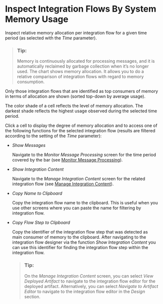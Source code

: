 <!-- loio2a2e1f2e6ebe4264a4debddb92d890b2 -->

# Inspect Integration Flows By System Memory Usage

Inspect relative memory allocation per integration flow for a given time period \(as selected with the *Time* parameter\).

> ### Tip:  
> Memory is continuously allocated for processing messages, and it is automatically reclaimed by garbage collection when it’s no longer used. The chart shows memory allocation. It allows you to do a relative comparison of integration flows with regard to memory consumption.

Only those integration flows that are identified as top consumers of memory in terms of allocation are shown \(sorted top-down by average usage\).

The color shade of a cell reflects the level of memory allocation. The darkest shade reflects the highest usage observed during the selected time period.

Click a cell to display the degree of memory allocation and to access one of the following functions for the selected integration flow \(results are filtered according to the setting of the *Time* parameter\):

-   *Show Messages*

    Navigate to the *Monitor Message Processing* screen for the time period covered by the bar \(see [Monitor Message Processing](monitor-message-processing-314df3f.md)\).

-   *Show Integration Content*

    Navigate to the *Manage Integration Content* screen for the related integration flow \(see [Manage Integration Content](manage-integration-content-09a7223.md)\).

-   *Copy Name to Clipboard* 

    Copy the integration flow name to the clipboard. This is useful when you use other screens where you can paste the name for filtering by integration flow.

-   *Copy Flow Step to Clipboard*

    Copy the identifier of the integration flow step that was detected as main consumer of memory to the clipboard. After navigating to the integration flow designer via the function *Show Integration Content* you can use this identifier for finding the integration flow step within the integration flow.

    > ### Tip:  
    > On the *Manage Integration Content* screen, you can select *View Deployed Artifact* to navigate to the integration flow editor for the deployed artifact. Alternatively, you can select *Navigate to Artifact Editor* to navigate to the integration flow editor in the *Design* section.


